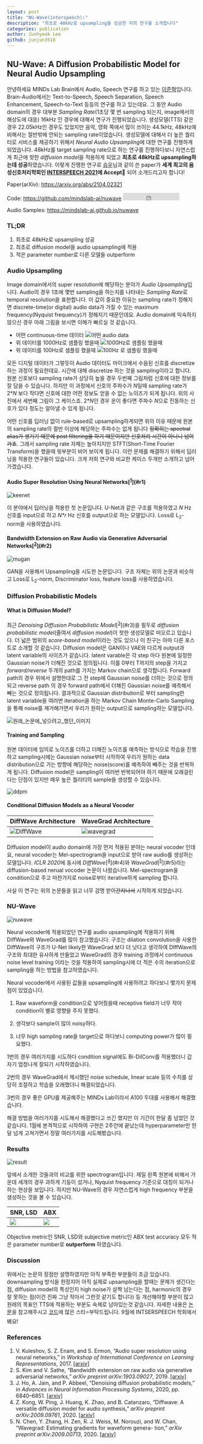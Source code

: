 ```yaml
---
layout: post
title: "NU-Wave(interspeech):"
description: "최초로 48kHz로 upsampling을 성공한 저희 연구를 소개합니다"
categories: publication
author: Junhyeok Lee
github: junjun3518
---
```

## NU-Wave: A Diffusion Probabilistic Model for Neural Audio Upsampling
안녕하세요 MINDs Lab Brain에서 Audio, Speech 연구를 하고 있는 [이준혁](https://github.com/junjun3518)입니다. Brain-Audio에서는 Text-to-Speech, Speech Separation, Speech Enhancement, Speech-to-Text 등등의 연구를 하고 있는데요. 그 동안 Audio domain의 경우 대부분 *Sampling Rate*(1초당 몇 번 sampling 되는지, image에서의 해상도에 대응) 16kHz 인 경우에 대해서 연구가 진행되었습니다. 생성모델(TTS) 같은 경우 22.05kHz인 경우도 있었지만 음악, 영화 쪽에서 많이 쓰이는 44.1kHz, 48kHz에 비해서는 절반밖에 안되는 sampling rate이었습니다. 생성모델에 대해서 더 높은 퀄리티로 서비스를 제공하기 위해서 *Neural Audio Upsampling*에 대한 연구를 진행하게 되었습니다. 48kHz를 target sampling rate으로 하는 연구를 진행하다보니 자연스럽게 최근에 핫한 *diffusion model*을 적용하게 되었고 **최초로 48kHz로 upsampling하는데 성공**하였습니다. 이렇게 진행한 연구로 [승우](https://github.com/Seungwoo0326)님과 같이 쓴 paper가 **세계 최고의 음성신호처리학회인 [INTERSPEECH 2021](https://www.interspeech2021.org)에 Accept**:tada: 되어 소개드리고자 합니다!

Paper(arXiv): https://arxiv.org/abs/2104.02321 

Code: https://github.com/mindslab-ai/nuwave  <iframe src="https://ghbtns.com/github-btn.html?user=mindslab-ai&repo=nuwave&type=star&count=true" frameborder="0" scrolling="0" width="150" height="20" title="GitHub"></iframe>

Audio Samples: https://mindslab-ai.github.io/nuwave

### TL;DR

1. 최초로 48kHz로 upsampling 성공
2. 최초로 diffusion model을 audio upsampling에 적용
3. 적은 parameter number로 다른 모델들 outperform



### Audio Upsampling

Image domain에서의 super resolution에 해당하는 분야가 *Audio Upsampling*입니다. Audio의 경우 1초에 몇번 sampling을 하는지를 나타내는 *Sampling Rate*로 temporal resolution을 표현합니다. 이 값이 중요한 이유는 sampling rate가 정해지면 discrete-time(or digital) audio data가 가질 수 있는 maximum frequency(Nyquist frequency)가 정해지기 때문인데요. Audio domain에 익숙하지 않으신 경우 아래 그림을 보시면 이해가 빠르실 것 같습니다.

- 어떤 continuous-time 데이터 ![어떤 audio data](/assets/2021-07-14-publication-nuwave/sine.png)
- 위 데이터를 1000Hz로 샘플링 했을때  ![1000Hz로 샘플링 했을때](/assets/2021-07-14-publication-nuwave/sr1000hz.png)
- 위 데이터를 100Hz로 샘플링 했을때 ![100Hz 로 샘플링 했을때](/assets/2021-07-14-publication-nuwave/sr100hz.png)

모든 디지털 데이터가 그렇듯이 Audio 데이터도 마이크에서 수음된 신호를 discretize하는 과정이 필요한데요. 시간에 대해 discretize 하는 것을 sampling이라고 합니다. 원본 신호보다 sampling rate가 상당히 높을 경우 두번째 그림처럼 신호에 대한 정보를 잘 담을 수 있습니다. 하지만 이 과정에서 신호의 주파수가 *N*일때 sampling rate가 2\**N* 보다 작다면 신호에 대한 어떤 정보도 얻을 수 없는 노이즈가 되게 됩니다. 위의 사진에서 세번째 그림이 그 케이스죠. 2\**N*인 경우 운이 좋다면 주파수 *N*으로 진동하는 신호가 있다 정도는 알아낼 수 있게 됩니다. 

어떤 신호를 딥러닝 없이 rule-based로 upsampling하게되면 위의 이유 때문에 원본의 sampling rate의 절반 이상에 해당하는 주파수는 없게 됩니다 ~~정확히는 spectral alias가 생기기 때문에 post filtering을 하기 때문이지만 신호처리 시간이 아니니 넘어가죠~~. 그래서 sampling rate 자체는 높아지지만 STFT(Short-Time Fourier Transform)을 했을때 윗부분이 비어 보이게 됩니다. 이런 문제를 해결하기 위해서 딥러닝을 적용한 연구들이 있습니다. 크게 저희 연구와 비교한 케이스 두개만 소개하고 넘어가겠습니다.

#### Audio Super Resolution Using Neural Networks[<sup>[1]</sup>](#r1)

![keenet](/assets/2021-07-14-publication-nuwave/keenet.png)

이 분야에서 딥러닝을 적용한 첫 논문입니다. U-Net과 같은 구조를 적용하였고 *N* Hz 신호를 input으로 하고 *N\*r* Hz 신호를 output으로 하는 모델입니다. Loss로 L<sub>2</sub>-norm을 사용하였습니다.

#### Bandwidth Extension on Raw Audio via Generative Adversarial Networks[<sup>[2]</sup>](#r2)

![mugan](/assets/2021-07-14-publication-nuwave/mugan.png)

GAN을 사용해서 Upsampling을 시도한 논문입니다. 구조 자체는 위의 논문과 비슷하고 Loss로 L<sub>2</sub>-norm, Discriminator loss, feature loss를 사용하였습니다.

### Diffusion Probabilistic Models

#### What is Diffusion Model?

최근 *Denoising Diffusion Probabilistic Model*[<sup>[3]</sup>](#r3)을 필두로 *diffusion probabilistic model*(줄여서 *diffusion model*)이 핫한 생성모델로 떠오르고 있습니다. 더 넓은 범위의 *score-based model*이라는 것도 있으나 이 친구는 아마 다른 포스트로 소개할 것 같습니다. Diffusion model은 GAN이나 VAE와 다르게 output과 latent variable의 사이즈가 같습니다. latent varable은 각 step 마다 원본에 일정한 Gaussian noise가 더해진 것으로 정의됩니다. 이를 0부터 T까지의 step을 가지고 *forward/reverse* 두개의 path를 가지는 Markov chain으로 생각합니다. Forward path의 경우 위에서 설명한대로 그 전 step에  Gaussian noise를 더하는 것으로 정의되고 reverse path 의 경우 forward path에서 더해진 Gaussian noise를 예측해서 빼는 것으로 정의됩니다. 결과적으로 Gaussian distribution로 부터 sampling한 latent variable을 여러번 iteration을 하는 Markov Chain Monte-Carlo Sampling을 통해 noise를 제거해가면서 우리가 원하는 output으로 sampling하는 모델입니다. 

![원래_논문에_넣으려고_했던_이미지](/assets/2021-07-14-publication-nuwave/mc.png)

#### Training and Sampling

원본 데이터에 임의로 노이즈를 더하고 더해진 노이즈를 예측하는 방식으로 학습을 진행하고 sampling시에는 Gaussian noise부터 시작하여 우리가 원하는 data distribution으로 가는 방향에 해당하는 noise(score)를 예측하여 빼주는 것을 반복하게 됩니다. Diffusion model은 sampling이 여러번 반복되어야 하기 때문에 오래걸린다는 단점이 있지만 매우 높은 퀄리티의 sample을 생성할 수 있습니다.

![ddpm](/assets/2021-07-14-publication-nuwave/ddpm.png)

#### Conditional Diffusion Models as a Neural Vocoder

| DiffWave Architecture       | WaveGrad Architecture       |
| --------------------------- | --------------------------- |
| ![DiffWave](/assets/2021-07-14-publication-nuwave/diffwave.png) | ![wavegrad](/assets/2021-07-14-publication-nuwave/wavegrad.png) |



Diffusion model이 audio domain에 가장 먼저 적용된 분야는 neural vocoder 인데요, neural vocoder는 Mel\-spectrogram을 input으로 받아 raw audio를 생성하는 모델입니다. *ICLR 2020*에 동시에 *DiffWave*[<sup>[4]</sup>](#r4)와 *WaveGrad*[<sup>[5]</sup>](#r5)라는 diffusion-based nerual vocoder 논문이 나왔습니다. Mel-spectrogram을 condition으로 주고  마찬가지로 noise로부터 iterative하게 sampling 합니다.

사실 이 연구는 위의 논문들을 읽고 너무 감명 받아~~간지나서~~ 시작하게 되었습니다.



### NU-Wave 

![nuwave](/assets/2021-07-14-publication-nuwave/nuwave.png)

Neural vocoder에 적용되었던 연구를 audio upsampling에 적용하기 위해 DiffWave와 WaveGrad를 많이 참고했습니다. 구조는 dilation convolution을 사용한 DiffWave의 구조가 U-Net likely한 WaveGrad 보다 더 낫다고 생각하여 DIffWave의 구조와 최대한 유사하게 만들었고 WaveGrad의 경우 training 과정에서 continuous noise level training 이라는 것을 적용하여 sampling시에 더 적은 수의 iteration으로 sampling을 하는 방법을 참고하였습니다. 

Neural vocoder에서 사용된 값들을 upsampling에 사용하려고 하다보니 몇가지 문제점이 있었습니다.

1. Raw waveform을 condition으로 넣어줬을때 receptive field가 너무 작아 condition이 별로 영향을 주지 못했다.

2. 생각보다 sample이 많이 noisy하다.

3. 너무 high sampling rate을 target으로 하다보니 computing power가 많이 필요했다.

1번의 경우 여러가지를 시도하다 condition signal에도 Bi-DilConv를 적용했더니 갑자기 엄청나게 잘되기 시작하였습니다.

2번의 경우 WaveGrad에서 제시했던 noise schedule, linear scale 등의 수치를 상당히 조절하고 학습을 오래했더니 해결되었습니다.

3번의 경우 좋은 GPU를 제공해주는 MINDs Lab이라서 A100 두대를 사용해서 해결했습니다.

해결 방법을 여러가지를 시도해서 해결했다고 쓰긴 했지만 이 기간이 한달 좀 넘었던 것 같습니다. 1월에 본격적으로 시작하여 구현은 2주안에 끝났는데 hyperparameter만 한달 넘게 고쳐가면서 정말 여러가지를 시도해봤습니다. 



### Results

![result](/assets/2021-07-14-publication-nuwave/result.png)

앞에서 소개한 것들과의 비교를 위한 spectrogram입니다. 제일 왼쪽 원본에 비해서 가운데 세개의 경우 과하게 기둥이 섰거나, Nyquist frequency 기준으로 대칭이 되거나 하는 현상을 보입니다. 하지만 NU-Wave의 경우 자연스럽게 high frequency 부분을 생성하는 것을 볼 수 있습니다. 

| SNR, LSD             | ABX                   |
| -------------------- | --------------------- |
| ![](/assets/2021-07-14-publication-nuwave/objective.png) | ![](/assets/2021-07-14-publication-nuwave/subjective.png) |

Objective metric인 SNR, LSD와 subjective metric인 ABX test accuracy 모두 적은 parameter number로 **outperform** 하였습니다.



### Discussion

위에서는 논문의 장점만 설명하였지만 아직 부족한 부분들이 조금 있습니다. downsampling 방식을 한정지어 아직 실제로 upsampling을 할때는 문제가 생긴다는 점, diffusion model의 특성인지 high noise가 살짝 남는다는 점, harmonic의 경우 잘 못하는 점(이건 진짜 그냥 작아서 그런것 같기도 합니다) 등 개선해야할 부분이 많고 원래의 목표인 TTS에 적용하는 부분도 숙제로 남아있는것 같습니다. 자세한 내용은 [논문](https://arxiv.org/abs/2104.02321)을 참고해주시고 [코드](https://github.com/mindslab-ai/nuwave)에 많은 스타:star:부탁드립니다. 9월에 INTSERSPEECH 학회에서 봬요! ​

### References

1. <a name="r1"></a> V. Kuleshov, S. Z. Enam, and S. Ermon, “Audio super resolution using neural networks,” in *Workshop of International Conference on Learning Representations*, 2017. [[arxiv]][1] 
2. <a name="r2"></a> S. Kim and V. Sathe, “Bandwidth extension on raw audio via generative adversarial networks,” *arXiv preprint arXiv:1903.09027*, 2019. [[arxiv]][2]
3. <a name="r3"></a> J. Ho, A. Jain, and P. Abbeel, “Denoising diffusion probabilistic models,” in *Advances in Neural Information Processing Systems*, 2020, pp. 6840–6851. [[arxiv]][3]
4. <a name="r4"></a> Z. Kong, W. Ping, J. Huang, K. Zhao, and B. Catanzaro, “Diffwave: A versatile diffusion model for audio synthesis,” *arXiv preprint arXiv:2009.09761*, 2020. [[arxiv]][4]
5. <a name="r5"></a> N. Chen, Y. Zhang, H. Zen, R. J. Weiss, M. Norouzi, and W. Chan, “Wavegrad: Estimating gradients for waveform genera- tion,” *arXiv preprint arXiv:2009.00713*, 2020. [[arxiv]][5]


[1]: https://arxiv.org/abs/1708.00853
[2]: https://arxiv.org/abs/1903.09027

[3]: https://arxiv.org/abs/2006.11239
[4]: https://arxiv.org/abs/2009.09761
[5]: https://arxiv.org/abs/2009.00713




